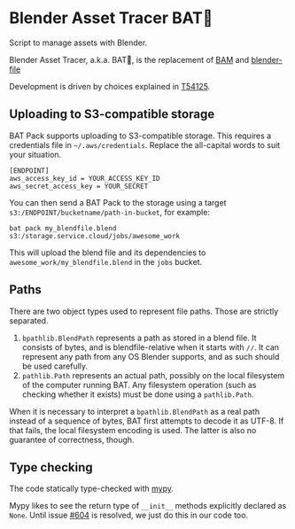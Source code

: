 # Blender Asset Tracer BAT🦇

Script to manage assets with Blender.

Blender Asset Tracer, a.k.a. BAT🦇, is the replacement of
[BAM](https://developer.blender.org/diffusion/BAM/) and
[blender-file](https://developer.blender.org/source/blender-file/)

Development is driven by choices explained in [T54125](https://developer.blender.org/T54125).


## Uploading to S3-compatible storage

BAT Pack supports uploading to S3-compatible storage. This requires a credentials file in
`~/.aws/credentials`. Replace the all-capital words to suit your situation.

    [ENDPOINT]
    aws_access_key_id = YOUR_ACCESS_KEY_ID
    aws_secret_access_key = YOUR_SECRET

You can then send a BAT Pack to the storage using a target `s3:/ENDPOINT/bucketname/path-in-bucket`,
for example:

    bat pack my_blendfile.blend s3:/storage.service.cloud/jobs/awesome_work

This will upload the blend file and its dependencies to `awesome_work/my_blendfile.blend` in
the `jobs` bucket.


## Paths

There are two object types used to represent file paths. Those are strictly separated.

1. `bpathlib.BlendPath` represents a path as stored in a blend file. It consists of bytes, and is
   blendfile-relative when it starts with `//`. It can represent any path from any OS Blender
   supports, and as such should be used carefully.
2. `pathlib.Path` represents an actual path, possibly on the local filesystem of the computer
   running BAT. Any filesystem operation (such as checking whether it exists) must be done using a
   `pathlib.Path`.

When it is necessary to interpret a `bpathlib.BlendPath` as a real path instead of a sequence of
bytes, BAT first attempts to decode it as UTF-8. If that fails, the local filesystem encoding is
used. The latter is also no guarantee of correctness, though.


## Type checking

The code statically type-checked with [mypy](http://mypy-lang.org/).

Mypy likes to see the return type of `__init__` methods explicitly declared as `None`. Until issue
[#604](https://github.com/python/mypy/issues/604) is resolved, we just do this in our code too.
